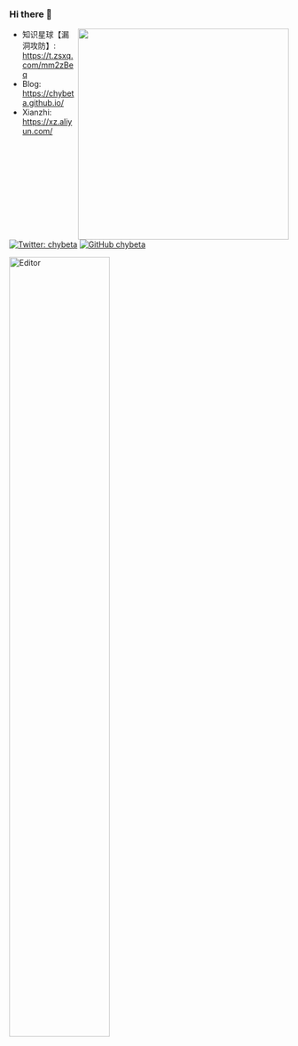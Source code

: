 ### Hi there 👋
<img align='right' src="https://github-readme-stats.vercel.app/api?username=chybeta&show_icons=true&theme=radical" width="380">

- 知识星球【漏洞攻防】: https://t.zsxq.com/mm2zBeq
- Blog: https://chybeta.github.io/
- Xianzhi: https://xz.aliyun.com/

[![Twitter: chybeta](https://img.shields.io/twitter/follow/chybeta?style=flat-square)](https://twitter.com/chybeta)
[![GitHub chybeta](https://img.shields.io/github/followers/chybeta?label=follow%20github&style=flat-square)](https://github.com/chybeta)

<img src="https://github.com/CHYbeta/Web-Security-Learning/blob/master/zsxq_ldgf.png" alt="Editor" width="60%" highth="60%">
